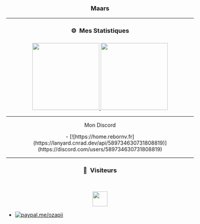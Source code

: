 ### <p align="center">Maars</p>

-----

### <p align="center">⚙️ &nbsp;Mes Statistiques</p>

### <p align="center"></p>

<p align="center">
  <a href="https://github.com/Maars1337">
    <img height="180em" src="https://github-readme-stats-eight-theta.vercel.app/api?username=Maars1337&show_icons=true&theme=react&include_all_commits=true&locale=fr"/>
      <img height="180em" src="https://github-readme-stats.vercel.app/api/top-langs/?username=Maars1337&theme=react"/>
  </a>
</p>

-----

<p align="center"> Mon Discord</p>

<p align="center">
- [![https://home.rebornv.fr](https://lanyard.cnrad.dev/api/589734630731808819)](https://discord.com/users/589734630731808819)

-----

### <p align="center">👀 &nbsp;Visiteurs</p>
<br>
<p align="center">
  <img height="40em" src="https://profile-counter.glitch.me/Maars1337/count.svg" />
</p>


- [![paypal.me/ozapii](https://ionicabizau.github.io/badges/paypal.svg)](https://www.paypal.me/ozapii)
